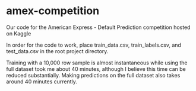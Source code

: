 # amex-competition
Our code for the American Express - Default Prediction competition hosted on Kaggle

In order for the code to work, place train_data.csv, train_labels.csv, and test_data.csv in the root project directory.

Training with a 10,000 row sample is almost instantaneous while using the full dataset took me about 40 minutes, although I believe this time can be reduced substantially. Making predictions on the full dataset also takes around 40 minutes currently.   
